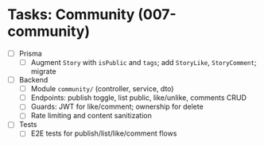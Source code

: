 # Tasks: Community (007-community)

- [ ] Prisma
  - [ ] Augment `Story` with `isPublic` and `tags`; add `StoryLike`, `StoryComment`; migrate
- [ ] Backend
  - [ ] Module `community/` (controller, service, dto)
  - [ ] Endpoints: publish toggle, list public, like/unlike, comments CRUD
  - [ ] Guards: JWT for like/comment; ownership for delete
  - [ ] Rate limiting and content sanitization
- [ ] Tests
  - [ ] E2E tests for publish/list/like/comment flows
